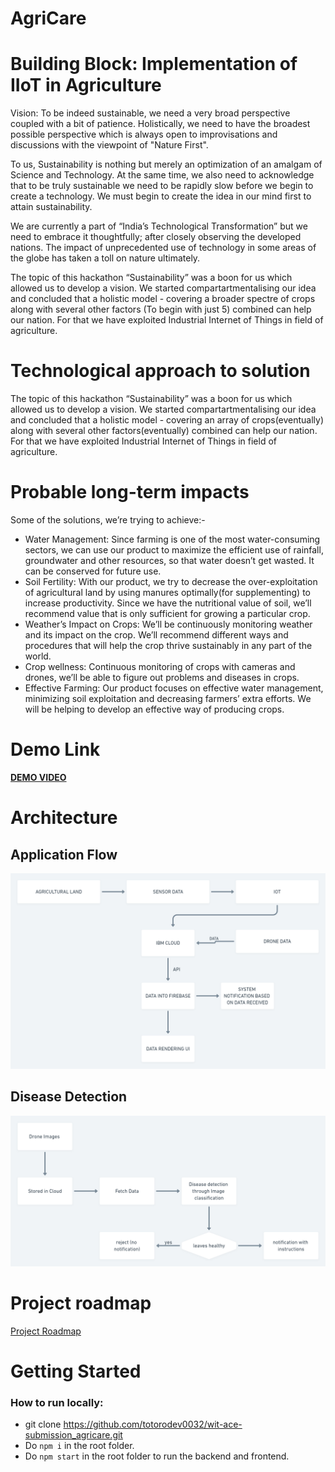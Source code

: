 # AgriCare

# Building Block: Implementation of IIoT in Agriculture

Vision: To be indeed sustainable, we need a very broad perspective coupled with a bit of patience. Holistically, we need to have the broadest possible perspective which is always open to improvisations and discussions with the viewpoint of "Nature First".

To us, Sustainability is nothing but merely an optimization of an amalgam of Science and Technology. At the same time, we also need to acknowledge that to be truly sustainable we need to be rapidly slow before we begin to create a technology. We must begin to create the idea in our mind first to attain sustainability.

We are currently a part of “India’s Technological Transformation” but we need to embrace it thoughtfully; after closely observing the developed nations. The impact of unprecedented use of technology in some areas of the globe has taken a toll on nature ultimately.

The topic of this hackathon “Sustainability” was a boon for us which allowed us to develop a vision. We started compartartmentalising our idea and concluded that a holistic model - covering a broader spectre of crops along with several other factors (To begin with just 5) combined can help our nation. For that we have exploited Industrial Internet of Things in field of agriculture.

# Technological approach to solution

The topic of this hackathon “Sustainability” was a boon for us which allowed us to develop a vision. We started compartartmentalising our idea and concluded that a holistic model - covering an array of crops(eventually) along with several other factors(eventually) combined can help our nation. For that we have exploited Industrial Internet of Things in field of agriculture.

# Probable long-term impacts

Some of the solutions, we’re trying to achieve:-

- Water Management: Since farming is one of the most water-consuming sectors, we can use our product to maximize the efficient use of rainfall, groundwater and other resources, so that water doesn’t get wasted. It can be conserved for future use.
- Soil Fertility: With our product, we try to decrease the over-exploitation of agricultural land by using manures optimally(for supplementing) to increase productivity. Since we have the nutritional value of soil, we’ll recommend value that is only sufficient for growing a particular crop.
- Weather’s Impact on Crops: We’ll be continuously monitoring weather and its impact on the crop. We’ll recommend different ways and procedures that will help the crop thrive sustainably in any part of the world.
- Crop wellness: Continuous monitoring of crops with cameras and drones, we’ll be able to figure out problems and diseases in crops.
- Effective Farming: Our product focuses on effective water management, minimizing soil exploitation and decreasing farmers’ extra efforts. We will be helping to develop an effective way of producing crops.

# Demo Link
[**DEMO VIDEO**](https://youtu.be/brNQQPGpxTo)

# Architecture

## Application Flow
![image info](https://github.com/totorodev0032/wit-ace-submission_agricare/blob/master/diagrams/architecture.png)

## Disease Detection
![disease detection](https://github.com/totorodev0032/wit-ace-submission_agricare/blob/master/diagrams/disease%20classification.png)

# Project roadmap
[Project Roadmap](https://github.com/totorodev0032/wit-ace-submission_agricare/blob/master/ROADMAP/PROJECT%20ROADMAP.pdf)

# Getting Started
### How to run locally:
 - git clone https://github.com/totorodev0032/wit-ace-submission_agricare.git
 - Do `npm i` in the root folder.
 - Do `npm start` in the root folder to run the backend and frontend.


